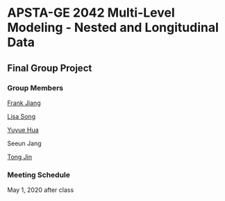 # APSTA-GE 2042 Multi-Level Modeling - Nested and Longitudinal Data
## Final Group Project

### Group Members 

[Frank Jiang](https://github.com/frankcj6)

[Lisa Song](https://github.com/lsong16)

[Yuyue Hua](https://github.com/hyy892559232)

Seeun Jang

[Tong Jin](https://github.com/tong-jin-nyu)


### Meeting Schedule

May 1, 2020 after class

